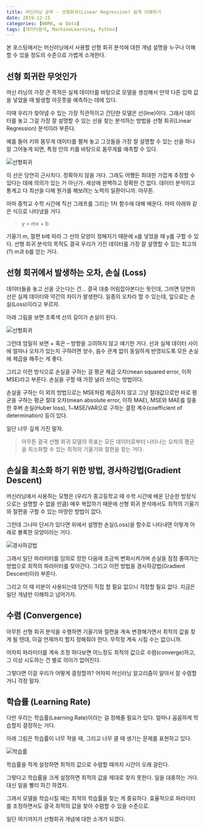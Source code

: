 ```yaml
---
title: 머신러닝 공부 - 선형회귀(Linear Regression) 쉽게 이해하기
date: 2019-12-15
categories: [WORK, 📊 Data]
tags: [데이터분석, MachineLearning, Python]
---
```


본 포스팅에서는 머신러닝에서 사용할 선형 회귀 분석에 대한 개념 설명을 누구나 이해할 수 있을 정도의 수준으로 가볍게 소개한다.

## 선형 회귀란 무엇인가

머신 러닝의 가장 큰 목적은 실제 데이터를 바탕으로 모델을 생성해서 만약 다른 입력 값을 넣었을 때 발생할 아웃풋을 예측하는 데에 있다.

이때 우리가 찾아낼 수 있는 가장 직관적이고 간단한 모델은 선(line)이다. 그래서 데이터를 놓고 그걸 가장 잘 설명할 수 있는 선을 찾는 분석하는 방법을 선형 회귀(Linear Regression) 분석이라 부른다.

예를 들어 키와 몸무게 데이터를 펼쳐 놓고 그것들을 가장 잘 설명할 수 있는 선을 하나 잘 그어놓게 되면, 특정 인의 키를 바탕으로 몸무게를 예측할 수 있다.

![선형회귀](https://upload.wikimedia.org/wikipedia/commons/thumb/b/b0/Linear_least_squares_example2.svg/1920px-Linear_least_squares_example2.svg.png)

이 선은 당연히 근사치다. 정확하지 않을 거다. 그래도 어쨌든 최대한 가깝게 추정할 수 있다는 데에 의의가 있는 거 아닌가. 세상에 완벽하고 정확한 건 없다. 데이터 분석이고 통계고 다 최선을 다해 뭔가를 해보려는 노력의 일환이니까. 아무튼.

아마 중학교 수학 시간에 직선 그래프를 그리는 1차 함수에 대해 배운다. 아마 아래와 같은 식으로 나타냈을 거다.

>y = mx + b

기울기 m, 절편 b에 따라 그 선의 모양이 정해지기 때문에 x를 넣었을 때 y를 구할 수 있다. 선형 회귀 분석의 목적도 결국 우리가 가진 데이터를 가장 잘 설명할 수 있는 최고의(?) m과 b를 얻는 거다.

## 선형 회귀에서 발생하는 오차, 손실 (Loss)

데이터들을 놓고 선을 긋는다는 건… 결국 대충 어림잡아본다는 뜻인데, 그러면 당연히 선은 실제 데이터와 약간의 차이가 발생한다. 일종의 오차라 할 수 있는데, 앞으로는 손실(Loss)이라고 부르자.

아래 그림을 보면 초록색 선의 길이가 손실이 된다.

![선형회귀](https://upload.wikimedia.org/wikipedia/commons/thumb/b/b0/Linear_least_squares_example2.svg/1920px-Linear_least_squares_example2.svg.png)

그런데 엄밀히 보면 + 혹은 – 방향을 고려하지 않고 얘기한 거다. 선과 실제 데이터 사이에 얼마나 오차가 있는지 구하려면 양수, 음수 관계 없이 동일하게 반영되도록 모든 손실에 제곱을 해주는 게 좋다.

그리고 이런 방식으로 손실을 구하는 걸 평균 제곱 오차(mean squared error, 이하 MSE)라고 부른다. 손실을 구할 때 가장 널리 쓰이는 방법이다.

손실을 구하는 이 외의 방법으로는 MSE처럼 제곱하지 않고 그냥 절대값으로만 바로 평균을 구하는 평균 절대 오차(mean absolute error, 이하 MAE), MSE와 MAE를 절충한 후버 손실(Huber loss), 1−MSE/VAR으로 구하는 결정 계수(coefficient of determination) 등이 있다.

일단 너무 깊게 가진 말자.

>아무튼 결국 선형 회귀 모델의 목표는 모든 데이터로부터 나타나는 오차의 평균을 최소화할 수 있는 최적의 기울기와 절편을 찾는 거다.

## 손실을 최소화 하기 위한 방법, 경사하강법(Gradient Descent)

머신러닝에서 사용하는 모형은 (우리가 중고등학교 때 수학 시간에 배운 단순한 방정식으로는 설명할 수 없을 만큼) 매우 복잡하기 때문에 선형 회귀 분석에서도 최적의 기울기와 절편을 구할 수 있는 마땅한 방법이 없다.

그런데 그나마 단서가 있다면 위에서 설명한 손실(Loss)을 함수로 나타내면 이렇게 아래로 볼록한 모양이라는 거다.

![경사하강법](https://developers.google.com/static/machine-learning/crash-course/images/convex.svg?hl=ko)

그래서 일단 파라미터를 임의로 정한 다음에 조금씩 변화시켜가며 손실을 점점 줄여가는 방법으로 최적의 파라미터를 찾아간다. 그리고 이런 방법을 경사하강법(Gradient Descent)이라 부른다.

그리고 이 때 미분이 사용되는데 당연히 직접 할 필요 없으니 걱정할 필요 없다. 지금은 일단 개념만 이해하고 넘어가자.

## 수렴 (Convergence)

아무튼 선형 회귀 분석을 수행하면 기울기와 절편을 계속 변경해가면서 최적의 값을 찾게 될 텐데, 이걸 언제까지 할지 정해줘야 한다. 무작정 계속 시킬 수는 없으니까. 

어차피 파라미터를 계속 조정 하다보면 어느정도 최적의 값으로 수렴(converge)하고, 그 이상 시도하는 건 별로 의미가 없어진다.

그렇다면 이걸 우리가 어떻게 결정할까? 어차피 머신러닝 알고리즘이 알아서 잘 수렴할 거니 걱정 말자.

## 학습률 (Learning Rate)

다만 우리는 학습률(Learning Rate)이라는 걸 정해줄 필요가 있다. 얼마나 꼼꼼하게 학습할지 결정하는 거다.

아래 그림은 학습률이 너무 작을 때, 그리고 너무 클 때 생기는 문제를 표현하고 있다.

![학습률](https://miro.medium.com/v2/resize:fit:1100/format:webp/1*n79s9gvd0E8ALe9dLUEKAw.png)

학습률을 작게 설정하면 최적의 값으로 수렴할 때까지 시간이 오래 걸린다.

그렇다고 학습률을 크게 설정하면 최적의 값을 제대로 찾지 못한다. 일을 대충하는 거다. 대신 일을 빨리 하긴 하겠지.

그래서 모델을 학습시킬 때는 최적의 학습률을 찾는 게 중요하다. 효율적으로 파라미터를 조정하면서도 결국 최적의 값을 찾아 수렴할 수 있을 수준으로.

일단 여기까지가 선형회귀 개념에 대한 소개가 되겠다.